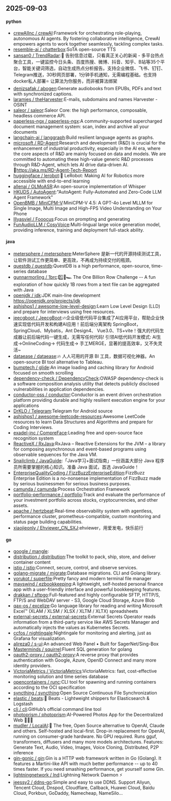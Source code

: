 ## 2025-09-03

#### python
* [crewAIInc / crewAI](https://github.com/crewAIInc/crewAI):Framework for orchestrating role-playing, autonomous AI agents. By fostering collaborative intelligence, CrewAI empowers agents to work together seamlessly, tackling complex tasks.
* [resemble-ai / chatterbox](https://github.com/resemble-ai/chatterbox):SoTA open-source TTS
* [sansan0 / TrendRadar](https://github.com/sansan0/TrendRadar):🎯 告别信息过载，只看真正关心的新闻 - 多平台热点聚合工具，一键监控今日头条、百度热搜、微博、抖音、知乎、B站等35个平台，智能关键词筛选，自动生成热点分析报告。支持企业微信、飞书、钉钉、Telegram推送，30秒网页部署，1分钟手机通知，无需编程基础。也支持docker私人部署⭐ 让算法为你服务，而非被算法绑架
* [denizsafak / abogen](https://github.com/denizsafak/abogen):Generate audiobooks from EPUBs, PDFs and text with synchronized captions.
* [laramies / theHarvester](https://github.com/laramies/theHarvester):E-mails, subdomains and names Harvester - OSINT
* [saleor / saleor](https://github.com/saleor/saleor):Saleor Core: the high performance, composable, headless commerce API.
* [paperless-ngx / paperless-ngx](https://github.com/paperless-ngx/paperless-ngx):A community-supported supercharged document management system: scan, index and archive all your documents
* [langchain-ai / langgraph](https://github.com/langchain-ai/langgraph):Build resilient language agents as graphs.
* [microsoft / RD-Agent](https://github.com/microsoft/RD-Agent):Research and development (R&D) is crucial for the enhancement of industrial productivity, especially in the AI era, where the core aspects of R&D are mainly focused on data and models. We are committed to automating these high-value generic R&D processes through R&D-Agent, which lets AI drive data-driven AI. 🔗https://aka.ms/RD-Agent-Tech-Report
* [huggingface / lerobot](https://github.com/huggingface/lerobot):🤗 LeRobot: Making AI for Robotics more accessible with end-to-end learning
* [allenai / OLMoASR](https://github.com/allenai/OLMoASR):An open-source implementation of Whisper
* [HKUDS / AutoAgent](https://github.com/HKUDS/AutoAgent):"AutoAgent: Fully-Automated and Zero-Code LLM Agent Framework"
* [OpenBMB / MiniCPM-V](https://github.com/OpenBMB/MiniCPM-V):MiniCPM-V 4.5: A GPT-4o Level MLLM for Single Image, Multi Image and High-FPS Video Understanding on Your Phone
* [lllyasviel / Fooocus](https://github.com/lllyasviel/Fooocus):Focus on prompting and generating
* [FunAudioLLM / CosyVoice](https://github.com/FunAudioLLM/CosyVoice):Multi-lingual large voice generation model, providing inference, training and deployment full-stack ability.

#### java
* [metersphere / metersphere](https://github.com/metersphere/metersphere):MeterSphere 是新一代的开源持续测试工具，让软件测试工作更简单、更高效，不再成为持续交付的瓶颈。
* [questdb / questdb](https://github.com/questdb/questdb):QuestDB is a high performance, open-source, time-series database
* [gunnarmorling / 1brc](https://github.com/gunnarmorling/1brc):1️⃣🐝🏎️ The One Billion Row Challenge -- A fun exploration of how quickly 1B rows from a text file can be aggregated with Java
* [openjdk / jdk](https://github.com/openjdk/jdk):JDK main-line development https://openjdk.org/projects/jdk
* [ashishps1 / awesome-low-level-design](https://github.com/ashishps1/awesome-low-level-design):Learn Low Level Design (LLD) and prepare for interviews using free resources.
* [jeecgboot / JeecgBoot](https://github.com/jeecgboot/JeecgBoot):🔥企业级低代码平台集成了AI应用平台，帮助企业快速实现低代码开发和构建AI应用！前后端分离架构 SpringBoot，SpringCloud、Mybatis，Ant Design4、 Vue3.0、TS+vite！强大的代码生成器让前后端代码一键生成，无需写任何代码! 引领AI低代码开发模式: AI生成->OnlineCoding-> 代码生成-> 手工MERGE，显著的提高效率，又不失灵活~
* [dataease / dataease](https://github.com/dataease/dataease):🔥 人人可用的开源 BI 工具，数据可视化神器。An open-source BI tool alternative to Tableau.
* [bumptech / glide](https://github.com/bumptech/glide):An image loading and caching library for Android focused on smooth scrolling
* [dependency-check / DependencyCheck](https://github.com/dependency-check/DependencyCheck):OWASP dependency-check is a software composition analysis utility that detects publicly disclosed vulnerabilities in application dependencies.
* [conductor-oss / conductor](https://github.com/conductor-oss/conductor):Conductor is an event driven orchestration platform providing durable and highly resilient execution engine for your applications
* [DrKLO / Telegram](https://github.com/DrKLO/Telegram):Telegram for Android source
* [ashishps1 / awesome-leetcode-resources](https://github.com/ashishps1/awesome-leetcode-resources):Awesome LeetCode resources to learn Data Structures and Algorithms and prepare for Coding Interviews.
* [exadel-inc / CompreFace](https://github.com/exadel-inc/CompreFace):Leading free and open-source face recognition system
* [ReactiveX / RxJava](https://github.com/ReactiveX/RxJava):RxJava – Reactive Extensions for the JVM – a library for composing asynchronous and event-based programs using observable sequences for the Java VM.
* [Snailclimb / JavaGuide](https://github.com/Snailclimb/JavaGuide):「Java学习+面试指南」一份涵盖大部分 Java 程序员所需要掌握的核心知识。准备 Java 面试，首选 JavaGuide！
* [EnterpriseQualityCoding / FizzBuzzEnterpriseEdition](https://github.com/EnterpriseQualityCoding/FizzBuzzEnterpriseEdition):FizzBuzz Enterprise Edition is a no-nonsense implementation of FizzBuzz made by serious businessmen for serious business purposes.
* [camunda / camunda](https://github.com/camunda/camunda):Process Orchestration Framework
* [portfolio-performance / portfolio](https://github.com/portfolio-performance/portfolio):Track and evaluate the performance of your investment portfolio across stocks, cryptocurrencies, and other assets.
* [apache / hertzbeat](https://github.com/apache/hertzbeat):Real-time observability system with agentless, performance cluster, prometheus-compatible, custom monitoring and status page building capabilities.
* [xiaojieonly / Ehviewer_CN_SXJ](https://github.com/xiaojieonly/Ehviewer_CN_SXJ):ehviewer，用爱发电，快乐前行

#### go
* [google / mangle](https://github.com/google/mangle):
* [distribution / distribution](https://github.com/distribution/distribution):The toolkit to pack, ship, store, and deliver container content
* [istio / istio](https://github.com/istio/istio):Connect, secure, control, and observe services.
* [golang-migrate / migrate](https://github.com/golang-migrate/migrate):Database migrations. CLI and Golang library.
* [yorukot / superfile](https://github.com/yorukot/superfile):Pretty fancy and modern terminal file manager
* [mayswind / ezbookkeeping](https://github.com/mayswind/ezbookkeeping):A lightweight, self-hosted personal finance app with a user-friendly interface and powerful bookkeeping features.
* [drakkan / sftpgo](https://github.com/drakkan/sftpgo):Full-featured and highly configurable SFTP, HTTP/S, FTP/S and WebDAV server - S3, Google Cloud Storage, Azure Blob
* [qax-os / excelize](https://github.com/qax-os/excelize):Go language library for reading and writing Microsoft Excel™ (XLAM / XLSM / XLSX / XLTM / XLTX) spreadsheets
* [external-secrets / external-secrets](https://github.com/external-secrets/external-secrets):External Secrets Operator reads information from a third-party service like AWS Secrets Manager and automatically injects the values as Kubernetes Secrets.
* [ccfos / nightingale](https://github.com/ccfos/nightingale):Nightingale for monitoring and alerting, just as Grafana for visualization.
* [alireza0 / s-ui](https://github.com/alireza0/s-ui):An advanced Web Panel • Built for SagerNet/Sing-Box
* [Masterminds / squirrel](https://github.com/Masterminds/squirrel):Fluent SQL generation for golang
* [oauth2-proxy / oauth2-proxy](https://github.com/oauth2-proxy/oauth2-proxy):A reverse proxy that provides authentication with Google, Azure, OpenID Connect and many more identity providers.
* [VictoriaMetrics / VictoriaMetrics](https://github.com/VictoriaMetrics/VictoriaMetrics):VictoriaMetrics: fast, cost-effective monitoring solution and time series database
* [opencontainers / runc](https://github.com/opencontainers/runc):CLI tool for spawning and running containers according to the OCI specification
* [syncthing / syncthing](https://github.com/syncthing/syncthing):Open Source Continuous File Synchronization
* [elastic / beats](https://github.com/elastic/beats):🐠 Beats - Lightweight shippers for Elasticsearch & Logstash
* [cli / cli](https://github.com/cli/cli):GitHub’s official command line tool
* [photoprism / photoprism](https://github.com/photoprism/photoprism):AI-Powered Photos App for the Decentralized Web 🌈💎✨
* [mudler / LocalAI](https://github.com/mudler/LocalAI):🤖 The free, Open Source alternative to OpenAI, Claude and others. Self-hosted and local-first. Drop-in replacement for OpenAI, running on consumer-grade hardware. No GPU required. Runs gguf, transformers, diffusers and many more models architectures. Features: Generate Text, Audio, Video, Images, Voice Cloning, Distributed, P2P inference
* [gin-gonic / gin](https://github.com/gin-gonic/gin):Gin is a HTTP web framework written in Go (Golang). It features a Martini-like API with much better performance -- up to 40 times faster. If you need smashing performance, get yourself some Gin.
* [lightningnetwork / lnd](https://github.com/lightningnetwork/lnd):Lightning Network Daemon ⚡️
* [jeessy2 / ddns-go](https://github.com/jeessy2/ddns-go):Simple and easy to use DDNS. Support Aliyun, Tencent Cloud, Dnspod, Cloudflare, Callback, Huawei Cloud, Baidu Cloud, Porkbun, GoDaddy, Namecheap, NameSilo...
